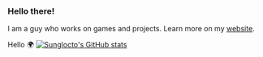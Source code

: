 ### Hello there! 

I am a guy who works on games and projects.
Learn more on my [website](https://sunglocto.github.io).

Hello 🌍
[![Sunglocto's GitHub stats](https://github-readme-stats.vercel.app/api?username=sunglocto)](https://github.com/anuraghazra/github-readme-stats)
